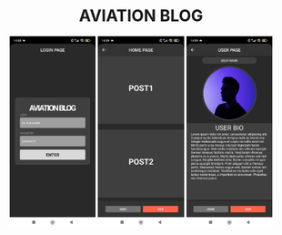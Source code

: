 <h1 Align='center'>AVIATION BLOG</h1>

<div Align='center'>
    <img src="readme_img/Login.jpeg" width="30%"/>
    <img src="readme_img/Home.jpeg" width="30%"/>
    <img src="readme_img/User.jpeg" width="30%"/>
</div>